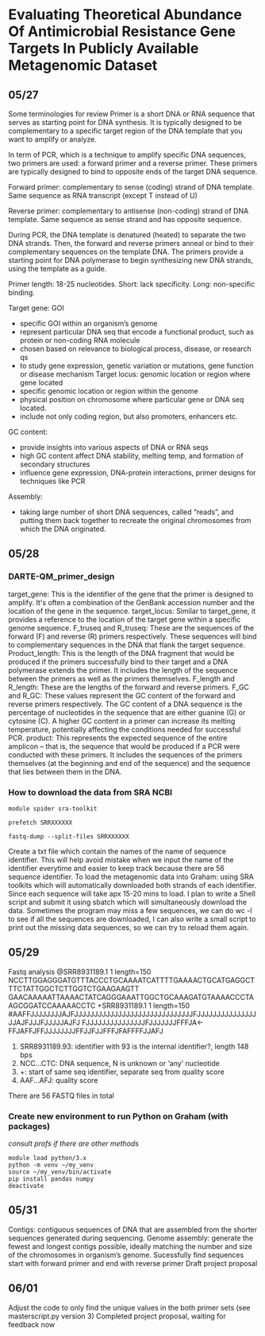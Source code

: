 # Evaluating Theoretical Abundance Of Antimicrobial Resistance Gene Targets In Publicly Available Metagenomic Dataset

## 05/27 
Some terminologies for review 
Primer is a short DNA or RNA sequence that serves as starting point for DNA synthesis. It is typically designed to be complementary to a specific target region of the DNA template that you want to amplify or analyze. 

In term of PCR, which is a technique to amplify specific DNA sequences, two primers are used: a forward primer and a reverse primer. These primers are typically designed to bind to opposite ends of the target DNA sequence. 

Forward primer: complementary to sense (coding) strand of DNA template. Same sequence as RNA transcript (except T instead of U) 

Reverse primer: complementary to antisense (non-coding) strand of DNA template. Same sequence as sense strand and has opposite sequence.

During PCR, the DNA template is denatured (heated) to separate the two DNA strands. Then, the forward and reverse primers anneal or bind to their complementary sequences on the template DNA. The primers provide a starting point for DNA polymerase to begin synthesizing new DNA strands, using the template as a guide.

Primer length: 18-25 nucleotides. Short: lack specificity. Long: non-specific binding. 

Target gene: GOI
- specific GOI within an organism’s genome
- represent particular DNA seq that encode a functional product, such as protein or non-coding RNA molecule
- chosen based on relevance to biological process, disease, or research qs
- to study gene expression, genetic variation or mutations, gene function or disease mechanism 
Target locus: genomic location or region where gene located
- specific genomic location or region within the genome
- physical position on chromosome where particular gene or DNA seq located. 
- include not only coding region, but also promoters, enhancers etc.

GC content:
- provide insights into various aspects of DNA or RNA seqs 
- high GC content affect DNA stability, melting temp, and formation of secondary structures
- influence gene expression, DNA-protein interactions, primer designs for techniques like PCR

Assembly:
- taking large number of short DNA sequences, called “reads”, and putting them back together to recreate the original chromosomes from which the DNA originated. 

## 05/28
### DARTE-QM_primer_design
target_gene: This is the identifier of the gene that the primer is designed to amplify. It's often a combination of the GenBank accession number and the location of the gene in the sequence.
target_locus: Similar to target_gene, it provides a reference to the location of the target gene within a specific genome sequence.
F_truseq and R_truseq: These are the sequences of the forward (F) and reverse (R) primers respectively. These sequences will bind to complementary sequences in the DNA that flank the target sequence.
Product_length: This is the length of the DNA fragment that would be produced if the primers successfully bind to their target and a DNA polymerase extends the primer. It includes the length of the sequence between the primers as well as the primers themselves.
F_length and R_length: These are the lengths of the forward and reverse primers.
F_GC and R_GC: These values represent the GC content of the forward and reverse primers respectively. The GC content of a DNA sequence is the percentage of nucleotides in the sequence that are either guanine (G) or cytosine (C). A higher GC content in a primer can increase its melting temperature, potentially affecting the conditions needed for successful PCR.
product: This represents the expected sequence of the entire amplicon – that is, the sequence that would be produced if a PCR were conducted with these primers. It includes the sequences of the primers themselves (at the beginning and end of the sequence) and the sequence that lies between them in the DNA.
  
### How to download the data from SRA NCBI 
```
module spider sra-toolkit

prefetch SRRXXXXXX

fastq-dump --split-files SRRXXXXXX
```
Create a txt file which contain the names of the name of sequence identifier. This will help avoid mistake when we input the name of the identifier everytime and easier to keep track because there are 56 sequence identifier. 
To load the metagenomic data into Graham: using SRA toolkits which will automatically downloaded both strands of each identifier. 
Since each sequence will take apx 15-20 mins to load. I plan to write a Shell script and submit it using sbatch which will simultaneously download the data. Sometimes the program may miss a few sequences, we can do wc -l to see if all the sequences are downloaded, I can also write a small script to print out the missing data sequences, so we can try to reload them again.

## 05/29
Fastq analysis
@SRR8931189.1 1 length=150
NCCTTGGAGGGATGTTTACCCTGCAAAATCATTTTGAAAACTGCATGAGGCTTTCTATTGGCTCTTGGTCTGAAGAAGTT
GAACAAAAATTAAAACTATCAGGGAAATTGGCTGCAAAGATGTAAAACCCTAAGCGGATCCAAAAACCTC
+SRR8931189.1 1 length=150
#AAFFJJJJJJJJAJFJJJJJJJJJJJJJJJJJJJJJJJJJJJJJJFJJJJJJJJJJJJJJJJJAJFJJJFJJJJJAJFJ
FJJJJJJJJJJJJJJJFJJJJJJJFFFJA<-FFJAFFJFFJJJJJJJJFFJJFJJFFFJFAFFFFJJAFJ

1. SRR8931189.93: identifier with 93 is the internal identifier?, length 148 bps
2. NCC…CTC: DNA sequence, N is unknown or ‘any’ nucleotide
3. +: start of same seq identifier, separate seq from quality score
4. AAF…AFJ: quality score 

There are 56 FASTQ files in total 

### Create new environment to run Python on Graham (with packages) 
*consult profs if there are other methods*
```
module load python/3.x
python -m venv ~/my_venv
source ~/my_venv/bin/activate
pip install pandas numpy
deactivate 
```

## 05/31
Contigs: contiguous sequences of DNA that are assembled from the shorter sequences generated during sequencing. 
Genome assembly: generate the fewest and longest contigs possible, ideally matching the number and size of the chromosomes in organism’s genome.
Sucessfully find sequences start with forward primer and end with reverse primer
Draft project proposal

## 06/01 
Adjust the code to only find the unique values in the both primer sets (see masterscript.py version 3) 
Completed project proposal, waiting for feedback now 
